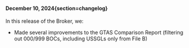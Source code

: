 #### December 10, 2024{section=changelog}
In this release of the Broker, we:

* Made several improvements to the GTAS Comparison Report (filtering out 000/999 BOCs, including USSGLs only from File B)
